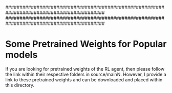 ###########################################################################################
###########################################################################################
# Some Pretrained Weights for Popular models

If you are looking for pretrained weights of the RL agent, then please follow the link within their respective folders in source/mainN. However, I provide a link to these pretrained weights and can be downloaded and placed within this directory.


